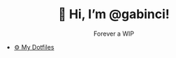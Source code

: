 <!-- author: Gabriel Binci -->

<h1 align="center">👋 Hi, I’m @gabinci!</h1>
<p align="center">Forever a WIP</p>

<ul>
  <li>
    <a href="https://github.com/gabinci/dotfiles">⚙️ My Dotfiles</a>
  </li>
</ul>
